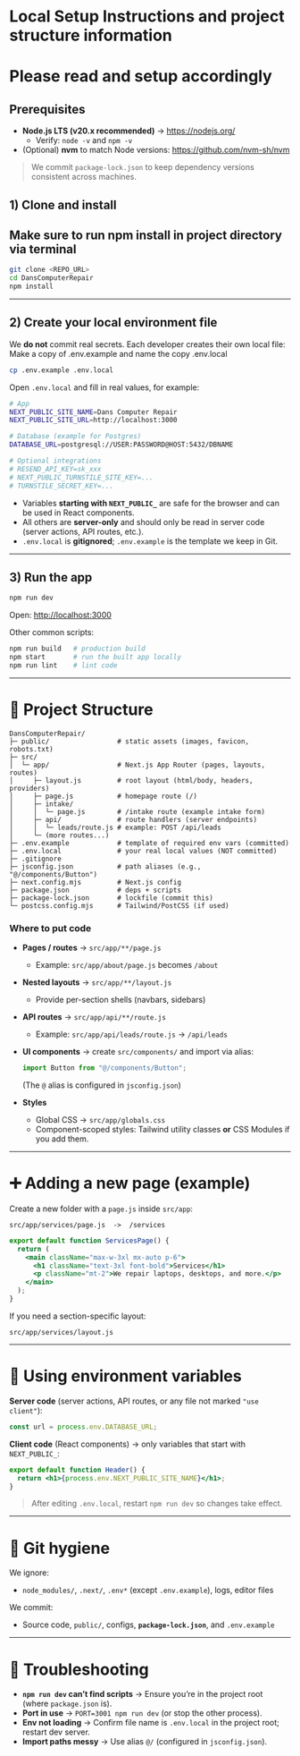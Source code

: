 # Local Setup Instructions and project structure information
# Please read and setup accordingly

## Prerequisites
- **Node.js LTS (v20.x recommended)** → <https://nodejs.org/>
  - Verify: `node -v` and `npm -v`
- (Optional) **nvm** to match Node versions: <https://github.com/nvm-sh/nvm>

> We commit `package-lock.json` to keep dependency versions consistent across machines.

## 1) Clone and install
## Make sure to run npm install in project directory via terminal
```bash
git clone <REPO_URL>
cd DansComputerRepair
npm install
```

---

## 2) Create your local environment file
We **do not** commit real secrets. Each developer creates their own local file:
Make a copy of .env.example and name the copy .env.local
```bash
cp .env.example .env.local
```

Open `.env.local` and fill in real values, for example:
```bash
# App
NEXT_PUBLIC_SITE_NAME=Dans Computer Repair
NEXT_PUBLIC_SITE_URL=http://localhost:3000

# Database (example for Postgres)
DATABASE_URL=postgresql://USER:PASSWORD@HOST:5432/DBNAME

# Optional integrations
# RESEND_API_KEY=sk_xxx
# NEXT_PUBLIC_TURNSTILE_SITE_KEY=...
# TURNSTILE_SECRET_KEY=...
```

- Variables **starting with `NEXT_PUBLIC_`** are safe for the browser and can be used in React components.
- All others are **server-only** and should only be read in server code (server actions, API routes, etc.).
- `.env.local` is **gitignored**; `.env.example` is the template we keep in Git.

---

## 3) Run the app
```bash
npm run dev
```
Open: <http://localhost:3000>

Other common scripts:
```bash
npm run build   # production build
npm start       # run the built app locally
npm run lint    # lint code
```

---

# 📁 Project Structure

```
DansComputerRepair/
├─ public/                 # static assets (images, favicon, robots.txt)
├─ src/
│  └─ app/                 # Next.js App Router (pages, layouts, routes)
│     ├─ layout.js         # root layout (html/body, headers, providers)
│     ├─ page.js           # homepage route (/)
│     ├─ intake/
│     │  └─ page.js        # /intake route (example intake form)
│     ├─ api/              # route handlers (server endpoints)
│     │  └─ leads/route.js # example: POST /api/leads
│     └─ (more routes...)
├─ .env.example            # template of required env vars (committed)
├─ .env.local              # your real local values (NOT committed)
├─ .gitignore
├─ jsconfig.json           # path aliases (e.g., "@/components/Button")
├─ next.config.mjs         # Next.js config
├─ package.json            # deps + scripts
├─ package-lock.json       # lockfile (commit this)
└─ postcss.config.mjs      # Tailwind/PostCSS (if used)
```

### Where to put code
- **Pages / routes** → `src/app/**/page.js`  
  - Example: `src/app/about/page.js` becomes `/about`
- **Nested layouts** → `src/app/**/layout.js`  
  - Provide per-section shells (navbars, sidebars)
- **API routes** → `src/app/api/**/route.js`  
  - Example: `src/app/api/leads/route.js` → `/api/leads`
- **UI components** → create `src/components/` and import via alias:
  ```js
  import Button from "@/components/Button";
  ```
  (The `@` alias is configured in `jsconfig.json`)

- **Styles**  
  - Global CSS → `src/app/globals.css`
  - Component-scoped styles: Tailwind utility classes **or** CSS Modules if you add them.

---

# ➕ Adding a new page (example)

Create a new folder with a `page.js` inside `src/app`:

```
src/app/services/page.js  ->  /services
```

```jsx
export default function ServicesPage() {
  return (
    <main className="max-w-3xl mx-auto p-6">
      <h1 className="text-3xl font-bold">Services</h1>
      <p className="mt-2">We repair laptops, desktops, and more.</p>
    </main>
  );
}
```

If you need a section-specific layout:
```
src/app/services/layout.js
```

---

# 🔐 Using environment variables

**Server code** (server actions, API routes, or any file not marked `"use client"`):
```js
const url = process.env.DATABASE_URL;
```

**Client code** (React components) → only variables that start with `NEXT_PUBLIC_`:
```jsx
export default function Header() {
  return <h1>{process.env.NEXT_PUBLIC_SITE_NAME}</h1>;
}
```

> After editing `.env.local`, restart `npm run dev` so changes take effect.

---

# 🧹 Git hygiene

We ignore:
- `node_modules/`, `.next/`, `.env*` (except `.env.example`), logs, editor files

We commit:
- Source code, `public/`, configs, **`package-lock.json`**, and `.env.example`

---

# 🧪 Troubleshooting

- **`npm run dev` can’t find scripts** → Ensure you’re in the project root (where `package.json` is).
- **Port in use** → `PORT=3001 npm run dev` (or stop the other process).
- **Env not loading** → Confirm file name is `.env.local` in the project root; restart dev server.
- **Import paths messy** → Use alias `@/` (configured in `jsconfig.json`).